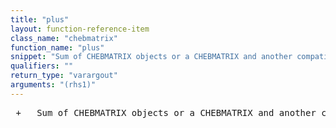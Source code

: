 ```yaml
---
title: "plus"
layout: function-reference-item
class_name: "chebmatrix"
function_name: "plus"
snippet: "Sum of CHEBMATRIX objects or a CHEBMATRIX and another compatible object."
qualifiers: ""
return_type: "varargout"
arguments: "(rhs1)"
---
```


<pre class="help-text"> +   Sum of CHEBMATRIX objects or a CHEBMATRIX and another compatible object.
</pre>